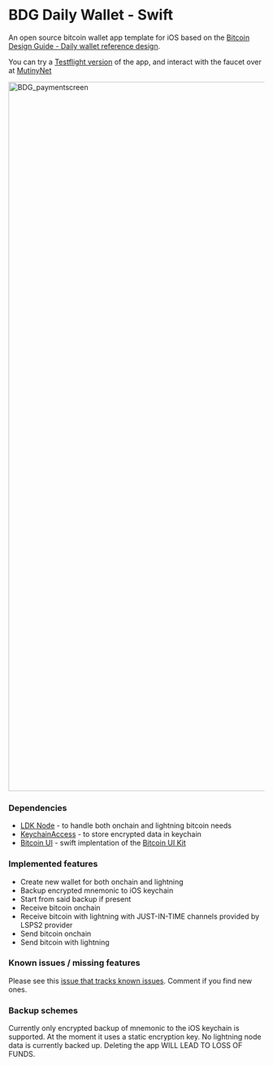 # BDG Daily Wallet - Swift

An open source bitcoin wallet app template for iOS based on the [Bitcoin Design Guide - Daily wallet reference design](https://bitcoin.design/guide/daily-spending-wallet/).

You can try a [Testflight version](https://testflight.apple.com/join/1yaYqZzz) of the app, and interact with the faucet over at [MutinyNet](https://faucet.mutinynet.com)

<img width="1397" alt="BDG_paymentscreen" src="https://github.com/bdgwallet/dailywallet/assets/3393669/e7fb6c5c-ce0c-4016-90bd-67d9ab8ffde8">

### Dependencies

- [LDK Node](https://github.com/tnull/ldk-node) - to handle both onchain and lightning bitcoin needs
- [KeychainAccess](https://github.com/kishikawakatsumi/KeychainAccess) - to store encrypted data in keychain
- [Bitcoin UI](https://github.com/reez/WalletUI) - swift implentation of the [Bitcoin UI Kit](https://www.bitcoinuikit.com)

### Implemented features

- Create new wallet for both onchain and lightning
- Backup encrypted mnemonic to iOS keychain
- Start from said backup if present
- Receive bitcoin onchain
- Receive bitcoin with lightning with JUST-IN-TIME channels provided by LSPS2 provider
- Send bitcoin onchain
- Send bitcoin with lightning

### Known issues / missing features

Please see this [issue that tracks known issues](https://github.com/bdgwallet/dailywallet/issues/18). Comment if you find new ones.

### Backup schemes

Currently only encrypted backup of mnemonic to the iOS keychain is supported. At the moment it uses a static encryption key.
No lightning node data is currently backed up. Deleting the app WILL LEAD TO LOSS OF FUNDS.
